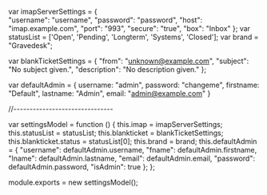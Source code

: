 var imapServerSettings = {		
	"username": "username",
	"password": "password",
	"host": "imap.example.com",
	"port": "993",
	"secure": "true",
	"box": "Inbox"
	};
var statusList = ['Open', 'Pending', 'Longterm', 'Systems', 'Closed'];
var brand = "Gravedesk";

var blankTicketSettings = {
	"from": "unknown@example.com",
	"subject": "No subject given.",
	"description": "No description given."
};

var defaultAdmin = {
	username: "admin",
	password: "changeme",
	firstname: "Default",
	lastname: "Admin",
	email: "admin@example.com"
}











//-------------------------------


var settingsModel = function () {
	this.imap = imapServerSettings;
	this.statusList = statusList;
	this.blankticket = blankTicketSettings;
	this.blankticket.status = statusList[0];
	this.brand = brand;
	this.defaultAdmin = {
		"username": defaultAdmin.username,
		"fname": defaultAdmin.firstname,
		"lname": defaultAdmin.lastname,
		"email": defaultAdmin.email,
		"password": defaultAdmin.password,
		"isAdmin": true
	};
};
    
module.exports = new settingsModel();